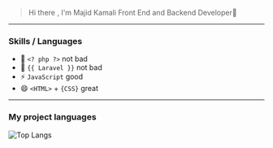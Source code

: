 > Hi there , I'm Majid Kamali Front End and Backend Developer👋
---
### **Skills / Languages**
- 👯  ```<? php ?>``` not bad
- 🔭 ```{{ Laravel }}``` not bad
- ⚡ `JavaScript`  good
- 😄 ```<HTML>``` + ```{CSS}```  great
---
### My project languages
![Top Langs](https://github-readme-stats.vercel.app/api/top-langs/?username=Majid-Kamali&hide_progress=true)
